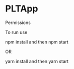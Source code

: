 # PLTApp
Permissions

To run use

npm install and then npm start

OR

yarn install and then yarn start
